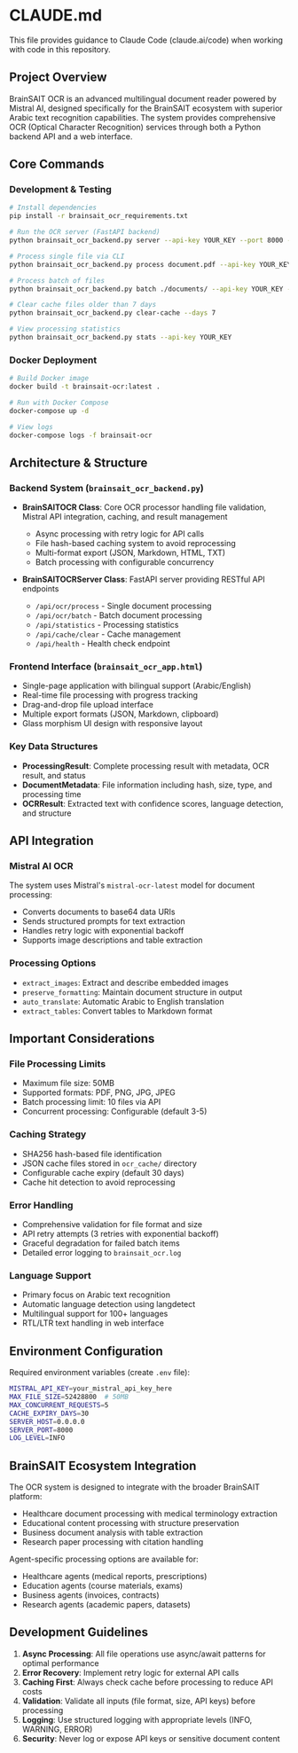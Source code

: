 # CLAUDE.md

This file provides guidance to Claude Code (claude.ai/code) when working with code in this repository.

## Project Overview

BrainSAIT OCR is an advanced multilingual document reader powered by Mistral AI, designed specifically for the BrainSAIT ecosystem with superior Arabic text recognition capabilities. The system provides comprehensive OCR (Optical Character Recognition) services through both a Python backend API and a web interface.

## Core Commands

### Development & Testing
```bash
# Install dependencies
pip install -r brainsait_ocr_requirements.txt

# Run the OCR server (FastAPI backend)
python brainsait_ocr_backend.py server --api-key YOUR_KEY --port 8000 --reload

# Process single file via CLI
python brainsait_ocr_backend.py process document.pdf --api-key YOUR_KEY --format markdown

# Process batch of files
python brainsait_ocr_backend.py batch ./documents/ --api-key YOUR_KEY --max-concurrent 5

# Clear cache files older than 7 days
python brainsait_ocr_backend.py clear-cache --days 7

# View processing statistics
python brainsait_ocr_backend.py stats --api-key YOUR_KEY
```

### Docker Deployment
```bash
# Build Docker image
docker build -t brainsait-ocr:latest .

# Run with Docker Compose
docker-compose up -d

# View logs
docker-compose logs -f brainsait-ocr
```

## Architecture & Structure

### Backend System (`brainsait_ocr_backend.py`)
- **BrainSAITOCR Class**: Core OCR processor handling file validation, Mistral API integration, caching, and result management
  - Async processing with retry logic for API calls
  - File hash-based caching system to avoid reprocessing
  - Multi-format export (JSON, Markdown, HTML, TXT)
  - Batch processing with configurable concurrency

- **BrainSAITOCRServer Class**: FastAPI server providing RESTful API endpoints
  - `/api/ocr/process` - Single document processing
  - `/api/ocr/batch` - Batch document processing
  - `/api/statistics` - Processing statistics
  - `/api/cache/clear` - Cache management
  - `/api/health` - Health check endpoint

### Frontend Interface (`brainsait_ocr_app.html`)
- Single-page application with bilingual support (Arabic/English)
- Real-time file processing with progress tracking
- Drag-and-drop file upload interface
- Multiple export formats (JSON, Markdown, clipboard)
- Glass morphism UI design with responsive layout

### Key Data Structures
- **ProcessingResult**: Complete processing result with metadata, OCR result, and status
- **DocumentMetadata**: File information including hash, size, type, and processing time
- **OCRResult**: Extracted text with confidence scores, language detection, and structure

## API Integration

### Mistral AI OCR
The system uses Mistral's `mistral-ocr-latest` model for document processing:
- Converts documents to base64 data URIs
- Sends structured prompts for text extraction
- Handles retry logic with exponential backoff
- Supports image descriptions and table extraction

### Processing Options
- `extract_images`: Extract and describe embedded images
- `preserve_formatting`: Maintain document structure in output
- `auto_translate`: Automatic Arabic to English translation
- `extract_tables`: Convert tables to Markdown format

## Important Considerations

### File Processing Limits
- Maximum file size: 50MB
- Supported formats: PDF, PNG, JPG, JPEG
- Batch processing limit: 10 files via API
- Concurrent processing: Configurable (default 3-5)

### Caching Strategy
- SHA256 hash-based file identification
- JSON cache files stored in `ocr_cache/` directory
- Configurable cache expiry (default 30 days)
- Cache hit detection to avoid reprocessing

### Error Handling
- Comprehensive validation for file format and size
- API retry attempts (3 retries with exponential backoff)
- Graceful degradation for failed batch items
- Detailed error logging to `brainsait_ocr.log`

### Language Support
- Primary focus on Arabic text recognition
- Automatic language detection using langdetect
- Multilingual support for 100+ languages
- RTL/LTR text handling in web interface

## Environment Configuration

Required environment variables (create `.env` file):
```bash
MISTRAL_API_KEY=your_mistral_api_key_here
MAX_FILE_SIZE=52428800  # 50MB
MAX_CONCURRENT_REQUESTS=5
CACHE_EXPIRY_DAYS=30
SERVER_HOST=0.0.0.0
SERVER_PORT=8000
LOG_LEVEL=INFO
```

## BrainSAIT Ecosystem Integration

The OCR system is designed to integrate with the broader BrainSAIT platform:
- Healthcare document processing with medical terminology extraction
- Educational content processing with structure preservation
- Business document analysis with table extraction
- Research paper processing with citation handling

Agent-specific processing options are available for:
- Healthcare agents (medical reports, prescriptions)
- Education agents (course materials, exams)
- Business agents (invoices, contracts)
- Research agents (academic papers, datasets)

## Development Guidelines

1. **Async Processing**: All file operations use async/await patterns for optimal performance
2. **Error Recovery**: Implement retry logic for external API calls
3. **Caching First**: Always check cache before processing to reduce API costs
4. **Validation**: Validate all inputs (file format, size, API keys) before processing
5. **Logging**: Use structured logging with appropriate levels (INFO, WARNING, ERROR)
6. **Security**: Never log or expose API keys or sensitive document content